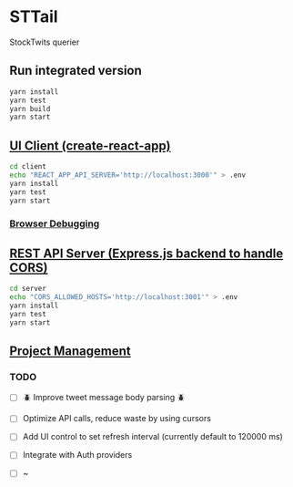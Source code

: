 # STTail

StockTwits querier

## Run integrated version

```bash
yarn install
yarn test
yarn build
yarn start
```

## [UI Client (create-react-app)](./client/)

```bash
cd client
echo "REACT_APP_API_SERVER='http://localhost:3000'" > .env
yarn install
yarn test
yarn start
```

### [Browser Debugging](https://github.com/visionmedia/debug#browser-support)

## [REST API Server (Express.js backend to handle CORS)](./server/)

```bash
cd server
echo "CORS_ALLOWED_HOSTS='http://localhost:3001'" > .env
yarn install
yarn test
yarn start
```

## [Project Management](./tasking/)

### TODO

- [ ] :beetle: Improve tweet message body parsing :beetle:

- [ ] Optimize API calls, reduce waste by using cursors

- [ ] Add UI control to set refresh interval (currently default to 120000 ms)

- [ ] Integrate with Auth providers

- [ ] ~
